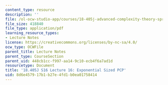 ```yaml
---
content_type: resource
description: ''
file: /ol-ocw-studio-app/courses/18-405j-advanced-complexity-theory-spring-2016/8d6e457917b1b27e4fd1b0ea01758414_MIT18_405JS16_Exponential.pdf
file_size: 418840
file_type: application/pdf
learning_resource_types:
- Lecture Notes
license: https://creativecommons.org/licenses/by-nc-sa/4.0/
ocw_type: OCWFile
parent_title: Lecture Notes
parent_type: CourseSection
parent_uid: 448cb1cc-f997-aa14-9c10-ecb4f6a7ad1d
resourcetype: Document
title: '18.405J S16 Lecture 16: Exponential Sized PCP'
uid: 8d6e4579-17b1-b27e-4fd1-b0ea01758414
---
```

